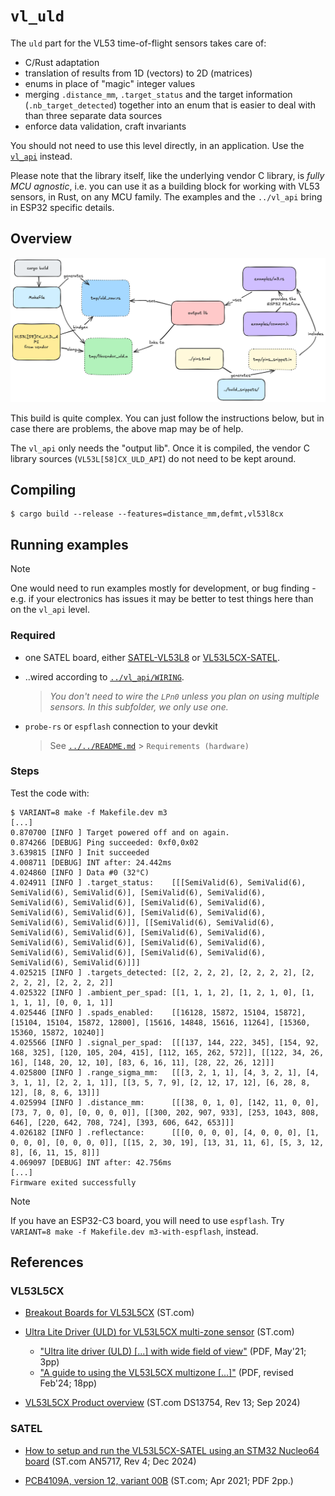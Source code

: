 # `vl_uld`

The `uld` part for the VL53 time-of-flight sensors takes care of:

- C/Rust adaptation
- translation of results from 1D (vectors) to 2D (matrices)
- enums in place of "magic" integer values
- merging `.distance_mm`, `.target_status` and the target information (`.nb_target_detected`) together into an enum that is easier to deal with than three separate data sources
- enforce data validation, craft invariants

You should not need to use this level directly, in an application. Use the [`vl_api`](../vl_api/README.md) instead.

Please note that the library itself, like the underlying vendor C library, is *fully MCU agnostic*, i.e. you can use it as a building block for working with VL53 sensors, in Rust, on any MCU family. The examples and the `../vl_api` bring in ESP32 specific details.

## Overview

![](.images/build-map.png)

This build is quite complex. You can just follow the instructions below, but in case there are problems, the above map may be of help.

The `vl_api` only needs the "output lib". Once it is compiled, the vendor C library sources (`VL53L[58]CX_ULD_API`) do not need to be kept around.


## Compiling

```
$ cargo build --release --features=distance_mm,defmt,vl53l8cx
```

## Running examples

>[!NOTE]
>One would need to run examples mostly for development, or bug finding - e.g. if your electronics has issues it may be better to test things here than on the `vl_api` level.

### Required

- one SATEL board, either [SATEL-VL53L8](https://www.st.com/en/evaluation-tools/satel-vl53l8.html) or [VL53L5CX-SATEL](https://www.st.com/en/evaluation-tools/vl53l5cx-satel.html).
- ..wired according to [`../vl_api/WIRING`](../vl_api/WIRING.md).

	>*You don't need to wire the `LPn0` unless you plan on using multiple sensors. In this subfolder, we only use one.*

- `probe-rs` or `espflash` connection to your devkit

	>See [`../../README.md`](../../README.md) > `Requirements (hardware)`

<!--
Versions used in development:
	
```
$ probe-rs --version
probe-rs 0.29.1 (git commit: v0.29.0-26-g1cf182e)
```

```
$ espflash --version
espflash 4.0.1
```
-->

### Steps

Test the code with:

```
$ VARIANT=8 make -f Makefile.dev m3
[...]
0.870700 [INFO ] Target powered off and on again.
0.874266 [DEBUG] Ping succeeded: 0xf0,0x02
3.639815 [INFO ] Init succeeded
4.008711 [DEBUG] INT after: 24.442ms
4.024860 [INFO ] Data #0 (32°C)
4.024911 [INFO ] .target_status:    [[[SemiValid(6), SemiValid(6), SemiValid(6), SemiValid(6)], [SemiValid(6), SemiValid(6), SemiValid(6), SemiValid(6)], [SemiValid(6), SemiValid(6), SemiValid(6), SemiValid(6)], [SemiValid(6), SemiValid(6), SemiValid(6), SemiValid(6)]], [[SemiValid(6), SemiValid(6), SemiValid(6), SemiValid(6)], [SemiValid(6), SemiValid(6), SemiValid(6), SemiValid(6)], [SemiValid(6), SemiValid(6), SemiValid(6), SemiValid(6)], [SemiValid(6), SemiValid(6), SemiValid(6), SemiValid(6)]]]
4.025215 [INFO ] .targets_detected: [[2, 2, 2, 2], [2, 2, 2, 2], [2, 2, 2, 2], [2, 2, 2, 2]]
4.025322 [INFO ] .ambient_per_spad: [[1, 1, 1, 2], [1, 2, 1, 0], [1, 1, 1, 1], [0, 0, 1, 1]]
4.025446 [INFO ] .spads_enabled:    [[16128, 15872, 15104, 15872], [15104, 15104, 15872, 12800], [15616, 14848, 15616, 11264], [15360, 15360, 15872, 10240]]
4.025566 [INFO ] .signal_per_spad:  [[[137, 144, 222, 345], [154, 92, 168, 325], [120, 105, 204, 415], [112, 165, 262, 572]], [[122, 34, 26, 16], [148, 20, 12, 10], [83, 6, 16, 11], [28, 22, 26, 12]]]
4.025800 [INFO ] .range_sigma_mm:   [[[3, 2, 1, 1], [4, 3, 2, 1], [4, 3, 1, 1], [2, 2, 1, 1]], [[3, 5, 7, 9], [2, 12, 17, 12], [6, 28, 8, 12], [8, 8, 6, 13]]]
4.025994 [INFO ] .distance_mm:      [[[38, 0, 1, 0], [142, 11, 0, 0], [73, 7, 0, 0], [0, 0, 0, 0]], [[300, 202, 907, 933], [253, 1043, 808, 646], [220, 642, 708, 724], [393, 606, 642, 653]]]
4.026182 [INFO ] .reflectance:      [[[0, 0, 0, 0], [4, 0, 0, 0], [1, 0, 0, 0], [0, 0, 0, 0]], [[15, 2, 30, 19], [13, 31, 11, 6], [5, 3, 12, 8], [6, 11, 15, 8]]]
4.069097 [DEBUG] INT after: 42.756ms
[...]
Firmware exited successfully
```

>[!NOTE]
>If you have an ESP32-C3 board, you will need to use `espflash`. Try `VARIANT=8 make -f Makefile.dev m3-with-espflash`, instead.

	
## References

### VL53L5CX

- [Breakout Boards for VL53L5CX](https://www.st.com/en/evaluation-tools/vl53l5cx-satel.html) (ST.com)
- [Ultra Lite Driver (ULD) for VL53L5CX multi-zone sensor](https://www.st.com/en/embedded-software/stsw-img023.html) (ST.com)

	- ["Ultra lite driver (ULD) [...] with wide field of view"](https://www.st.com/resource/en/data_brief/stsw-img023.pdf) (PDF, May'21; 3pp)
	- ["A guide to using the VL53L5CX multizone [...]"](https://www.st.com/resource/en/user_manual/um2884-a-guide-to-using-the-vl53l5cx-multizone-timeofflight-ranging-sensor-with-a-wide-field-of-view-ultra-lite-driver-uld-stmicroelectronics.pdf) (PDF, revised Feb'24; 18pp)

- [VL53L5CX Product overview](https://www.st.com/resource/en/datasheet/vl53l5cx.pdf) (ST.com DS13754, Rev 13; Sep 2024)

### SATEL

- [How to setup and run the VL53L5CX-SATEL using an STM32 Nucleo64 board](https://www.st.com/resource/en/application_note/an5717-how-to-setup-and-run-the-vl53l5cxsatelusing-an-stm32-nucleo64-board-stmicroelectronics.pdf) (ST.com AN5717, Rev 4; Dec 2024)

- [PCB4109A, version 12, variant 00B](https://community.st.com/ysqtg83639/attachments/ysqtg83639/imaging-sensors-forum/1559/1/PCB4109A-00B-SCH012.pdf) (ST.com; Apr 2021; PDF 2pp.)

<!-- earlier URL (now 404):
https://www.st.com/resource/en/schematic_pack/pcb4109a-00b-sch012.pdf
-->
